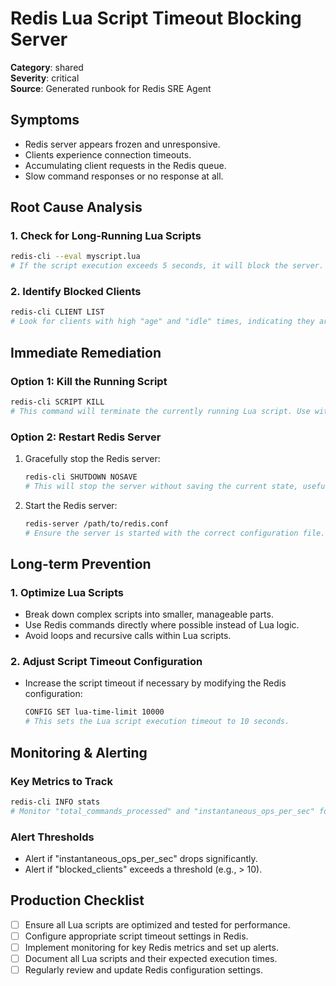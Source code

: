 # Redis Lua Script Timeout Blocking Server

**Category**: shared  
**Severity**: critical  
**Source**: Generated runbook for Redis SRE Agent

## Symptoms
- Redis server appears frozen and unresponsive.
- Clients experience connection timeouts.
- Accumulating client requests in the Redis queue.
- Slow command responses or no response at all.

## Root Cause Analysis

### 1. Check for Long-Running Lua Scripts
```bash
redis-cli --eval myscript.lua
# If the script execution exceeds 5 seconds, it will block the server.
```

### 2. Identify Blocked Clients
```bash
redis-cli CLIENT LIST
# Look for clients with high "age" and "idle" times, indicating they are waiting for a response.
```

## Immediate Remediation

### Option 1: Kill the Running Script
```bash
redis-cli SCRIPT KILL
# This command will terminate the currently running Lua script. Use with caution as it may leave the database in an inconsistent state.
```

### Option 2: Restart Redis Server
1. Gracefully stop the Redis server:
   ```bash
   redis-cli SHUTDOWN NOSAVE
   # This will stop the server without saving the current state, useful if the state is inconsistent.
   ```
2. Start the Redis server:
   ```bash
   redis-server /path/to/redis.conf
   # Ensure the server is started with the correct configuration file.
   ```

## Long-term Prevention

### 1. Optimize Lua Scripts
- Break down complex scripts into smaller, manageable parts.
- Use Redis commands directly where possible instead of Lua logic.
- Avoid loops and recursive calls within Lua scripts.

### 2. Adjust Script Timeout Configuration
- Increase the script timeout if necessary by modifying the Redis configuration:
  ```bash
  CONFIG SET lua-time-limit 10000
  # This sets the Lua script execution timeout to 10 seconds.
  ```

## Monitoring & Alerting

### Key Metrics to Track
```bash
redis-cli INFO stats
# Monitor "total_commands_processed" and "instantaneous_ops_per_sec" for anomalies.
```

### Alert Thresholds
- Alert if "instantaneous_ops_per_sec" drops significantly.
- Alert if "blocked_clients" exceeds a threshold (e.g., > 10).

## Production Checklist
- [ ] Ensure all Lua scripts are optimized and tested for performance.
- [ ] Configure appropriate script timeout settings in Redis.
- [ ] Implement monitoring for key Redis metrics and set up alerts.
- [ ] Document all Lua scripts and their expected execution times.
- [ ] Regularly review and update Redis configuration settings.